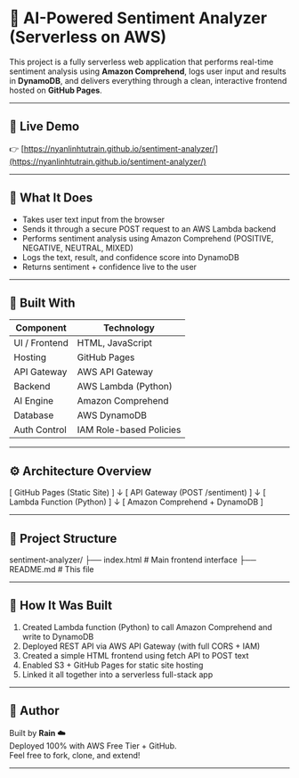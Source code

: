 # 💬 AI-Powered Sentiment Analyzer (Serverless on AWS)

This project is a fully serverless web application that performs real-time sentiment analysis using **Amazon Comprehend**, logs user input and results in **DynamoDB**, and delivers everything through a clean, interactive frontend hosted on **GitHub Pages**.

---

## 🔗 Live Demo  
👉 [https://nyanlinhtutrain.github.io/sentiment-analyzer/](https://nyanlinhtutrain.github.io/sentiment-analyzer/)

---

## 🧠 What It Does

- Takes user text input from the browser
- Sends it through a secure POST request to an AWS Lambda backend
- Performs sentiment analysis using Amazon Comprehend (POSITIVE, NEGATIVE, NEUTRAL, MIXED)
- Logs the text, result, and confidence score into DynamoDB
- Returns sentiment + confidence live to the user

---

## 🧱 Built With

| Component     | Technology             |
|---------------|-------------------------|
| UI / Frontend | HTML, JavaScript        |
| Hosting       | GitHub Pages            |
| API Gateway   | AWS API Gateway         |
| Backend       | AWS Lambda (Python)     |
| AI Engine     | Amazon Comprehend       |
| Database      | AWS DynamoDB            |
| Auth Control  | IAM Role-based Policies |

---

## ⚙️ Architecture Overview

[ GitHub Pages (Static Site) ] ↓ [ API Gateway (POST /sentiment) ] ↓ [ Lambda Function (Python) ] ↓ [ Amazon Comprehend + DynamoDB ]




---

## 📂 Project Structure

sentiment-analyzer/ ├── index.html # Main frontend interface ├── README.md # This file



---

## 🧪 How It Was Built

1. Created Lambda function (Python) to call Amazon Comprehend and write to DynamoDB
2. Deployed REST API via AWS API Gateway (with full CORS + IAM)
3. Created a simple HTML frontend using fetch API to POST text
4. Enabled S3 + GitHub Pages for static site hosting
5. Linked it all together into a serverless full-stack app

---

## 🙌 Author

Built by **Rain ☁️**  
Deployed 100% with AWS Free Tier + GitHub.  
Feel free to fork, clone, and extend!

---
